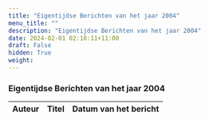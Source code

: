 ```yaml
---
title: "Eigentijdse Berichten van het jaar 2004"
menu_title: ""
description: "Eigentijdse Berichten van het jaar 2004"
date: 2024-02-01 02:18:11+11:00
draft: False
hidden: True
weight: 
---
```

### Eigentijdse Berichten van het jaar 2004

**Auteur** | **Titel** | **Datum van het bericht**
---|---|---
